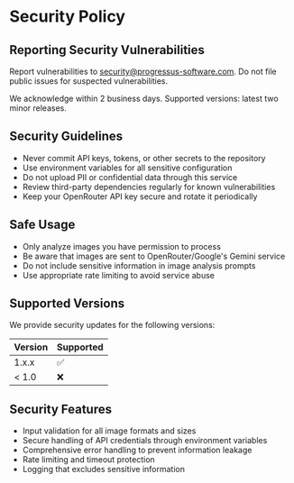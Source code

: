 # Security Policy

## Reporting Security Vulnerabilities

Report vulnerabilities to security@progressus-software.com. Do not file public issues for suspected vulnerabilities.

We acknowledge within 2 business days. Supported versions: latest two minor releases.

## Security Guidelines

- Never commit API keys, tokens, or other secrets to the repository
- Use environment variables for all sensitive configuration
- Do not upload PII or confidential data through this service
- Review third-party dependencies regularly for known vulnerabilities
- Keep your OpenRouter API key secure and rotate it periodically

## Safe Usage

- Only analyze images you have permission to process
- Be aware that images are sent to OpenRouter/Google's Gemini service
- Do not include sensitive information in image analysis prompts
- Use appropriate rate limiting to avoid service abuse

## Supported Versions

We provide security updates for the following versions:

| Version | Supported          |
| ------- | ------------------ |
| 1.x.x   | :white_check_mark: |
| < 1.0   | :x:                |

## Security Features

- Input validation for all image formats and sizes
- Secure handling of API credentials through environment variables
- Comprehensive error handling to prevent information leakage
- Rate limiting and timeout protection
- Logging that excludes sensitive information